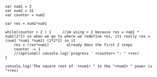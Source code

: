    var num1 = 2
    var num2 = 31
    var counter = num2

    var res = num1*num1

    while(counter > 2 ) {     //im using > 2 because res = num1 * num1(2*2) so when we go to where we redefine res, its really res = (num1 *num1 *num1) (2*2*2) so it 
        res = (res*num1)        already does the first 2 steps
        counter -= 1
        //(optional) console.log('progress ' +counter+ ": " +res)
    }

    console.log('The square root of '+num1+ " to the "+num2+ " power is "+res)

